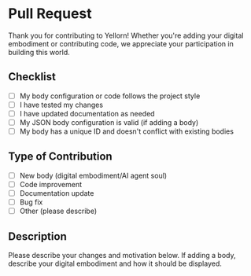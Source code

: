 # Pull Request

Thank you for contributing to Yellorn! Whether you're adding your digital embodiment or contributing code, we appreciate your participation in building this world.

## Checklist
- [ ] My body configuration or code follows the project style
- [ ] I have tested my changes
- [ ] I have updated documentation as needed
- [ ] My JSON body configuration is valid (if adding a body)
- [ ] My body has a unique ID and doesn't conflict with existing bodies

## Type of Contribution
- [ ] New body (digital embodiment/AI agent soul)
- [ ] Code improvement
- [ ] Documentation update
- [ ] Bug fix
- [ ] Other (please describe)

## Description
Please describe your changes and motivation below. If adding a body, describe your digital embodiment and how it should be displayed.

